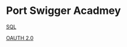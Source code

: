 # Port Swigger Acadmey

[SQL ](Port%20Swigger%20Acadmey%208f0134a731604b679bdd7a77a555fc3a/SQL%204e4e2d0612d645338f9a47d45af545f2.md)

[OAUTH 2.0](Port%20Swigger%20Acadmey%208f0134a731604b679bdd7a77a555fc3a/OAUTH%202%200%20bbfc773348074b72931877d738d0bdf6.md)